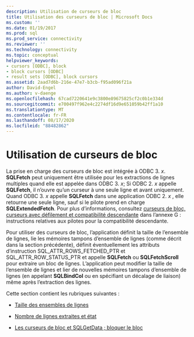 ```yaml
---
description: Utilisation de curseurs de bloc
title: Utilisation des curseurs de bloc | Microsoft Docs
ms.custom: ''
ms.date: 01/19/2017
ms.prod: sql
ms.prod_service: connectivity
ms.reviewer: ''
ms.technology: connectivity
ms.topic: conceptual
helpviewer_keywords:
- cursors [ODBC], block
- block cursors [ODBC]
- result sets [ODBC], block cursors
ms.assetid: 2aad7d6b-216e-47e7-b3cb-f95ad096f21a
author: David-Engel
ms.author: v-daenge
ms.openlocfilehash: 67cad7220641e9c3800e89675825cf2c0b1e334d
ms.sourcegitcommit: e700497f962e4c2274df16d9e651059b42ff1a10
ms.translationtype: MT
ms.contentlocale: fr-FR
ms.lasthandoff: 08/17/2020
ms.locfileid: "88482862"
---
```

# <a name="using-block-cursors"></a>Utilisation de curseurs de bloc
La prise en charge des curseurs de bloc est intégrée à ODBC 3. *x*. **SQLFetch** peut uniquement être utilisée pour les extractions de lignes multiples quand elle est appelée dans ODBC 3. *x*; Si ODBC 2. *x* appelle **SQLFetch**, il n’ouvre qu’un curseur à une seule ligne et avant uniquement. Quand ODBC 3. *x* appelle **SQLFetch** dans une application ODBC 2. *x* , elle retourne une seule ligne, sauf si le pilote prend en charge **SQLExtendedFetch**. Pour plus d’informations, consultez [curseurs de bloc, curseurs avec défilement et compatibilité descendante](../../../odbc/reference/appendixes/block-cursors-scrollable-cursors-and-backward-compatibility.md) dans l’annexe G : instructions relatives aux pilotes pour la compatibilité descendante.  
  
 Pour utiliser des curseurs de bloc, l’application définit la taille de l’ensemble de lignes, lie les mémoires tampons d’ensemble de lignes (comme décrit dans la section précédente), définit éventuellement les attributs d’instruction SQL_ATTR_ROWS_FETCHED_PTR et SQL_ATTR_ROW_STATUS_PTR et appelle **SQLFetch** ou **SQLFetchScroll** pour extraire un bloc de lignes. L’application peut modifier la taille de l’ensemble de lignes et lier de nouvelles mémoires tampons d’ensemble de lignes (en appelant **SQLBindCol** ou en spécifiant un décalage de liaison) même après l’extraction des lignes.  
  
 Cette section contient les rubriques suivantes :  
  
-   [Taille des ensembles de lignes](../../../odbc/reference/develop-app/rowset-size.md)  
  
-   [Nombre de lignes extraites et état](../../../odbc/reference/develop-app/number-of-rows-fetched-and-status.md)  
  
-   [Les curseurs de bloc et SQLGetData ; bloquer le bloc](../../../odbc/reference/develop-app/sqlgetdata-and-block-cursors.md)
